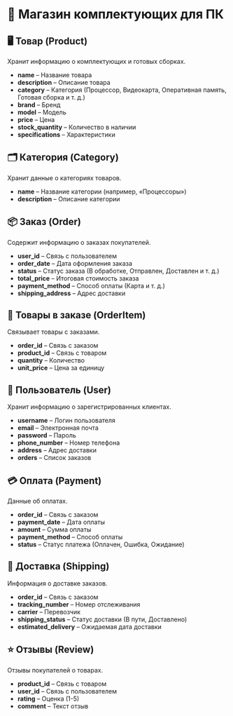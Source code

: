 # 🛒 Магазин комплектующих для ПК

## 🖥️ Товар (Product)
Хранит информацию о комплектующих и готовых сборках.

- **name** – Название товара  
- **description** – Описание товара  
- **category** – Категория (Процессор, Видеокарта, Оперативная память, Готовая сборка и т. д.)  
- **brand** – Бренд  
- **model** – Модель  
- **price** – Цена  
- **stock_quantity** – Количество в наличии  
- **specifications** – Характеристики

## 🗂️ Категория (Category)
Хранит данные о категориях товаров.

- **name** – Название категории (например, «Процессоры»)  
- **description** – Описание категории  

## 📦 Заказ (Order)
Содержит информацию о заказах покупателей.

- **user_id** – Связь с пользователем  
- **order_date** – Дата оформления заказа  
- **status** – Статус заказа (В обработке, Отправлен, Доставлен и т. д.)  
- **total_price** – Итоговая стоимость заказа  
- **payment_method** – Способ оплаты (Карта и т. д.)  
- **shipping_address** – Адрес доставки  

## 🛒 Товары в заказе (OrderItem)
Связывает товары с заказами.

- **order_id** – Связь с заказом  
- **product_id** – Связь с товаром  
- **quantity** – Количество  
- **unit_price** – Цена за единицу  

## 👤 Пользователь (User)
Хранит информацию о зарегистрированных клиентах.

- **username** – Логин пользователя  
- **email** – Электронная почта  
- **password** – Пароль
- **phone_number** – Номер телефона  
- **address** – Адрес доставки  
- **orders** – Список заказов  

## 💳 Оплата (Payment)
Данные об оплатах.

- **order_id** – Связь с заказом  
- **payment_date** – Дата оплаты  
- **amount** – Сумма оплаты  
- **payment_method** – Способ оплаты  
- **status** – Статус платежа (Оплачен, Ошибка, Ожидание)  

## 🚚 Доставка (Shipping)
Информация о доставке заказов.

- **order_id** – Связь с заказом  
- **tracking_number** – Номер отслеживания  
- **carrier** – Перевозчик
- **shipping_status** – Статус доставки (В пути, Доставлено)  
- **estimated_delivery** – Ожидаемая дата доставки  

## ⭐ Отзывы (Review)
Отзывы покупателей о товарах.

- **product_id** – Связь с товаром  
- **user_id** – Связь с пользователем  
- **rating** – Оценка (1-5)  
- **comment** – Текст отзыв
